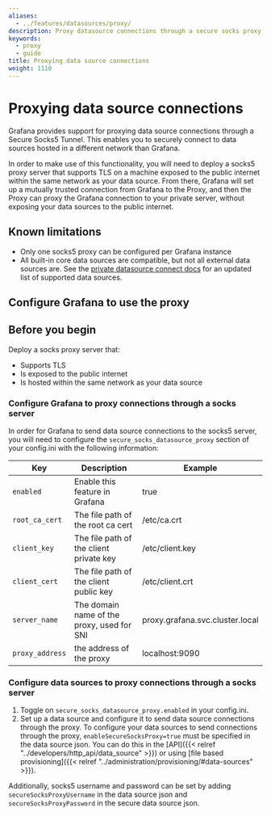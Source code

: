 ```yaml
---
aliases:
  - ../features/datasources/proxy/
description: Proxy datasource connections through a secure socks proxy.
keywords:
  - proxy
  - guide
title: Proxying data source connections
weight: 1110
---
```


# Proxying data source connections

Grafana provides support for proxying data source connections through a Secure Socks5 Tunnel. This enables you to securely connect to data sources hosted in a different network than Grafana.

In order to make use of this functionality, you will need to deploy a socks5 proxy server that supports TLS on a machine exposed to the public internet within the same network as your data source. From there, Grafana will set up a mutually trusted connection from Grafana to the Proxy, and then the Proxy can proxy the Grafana connection to your private server, without exposing your data sources to the public internet.

## Known limitations

- Only one socks5 proxy can be configured per Grafana instance
- All built-in core data sources are compatible, but not all external data sources are. See the [private datasource connect docs](https://grafana.com/docs/grafana-cloud/data-configuration/configure-private-datasource-connect/#known-limitations) for an updated list of supported data sources.

## Configure Grafana to use the proxy

## Before you begin

Deploy a socks proxy server that:
- Supports TLS
- Is exposed to the public internet
- Is hosted within the same network as your data source

### Configure Grafana to proxy connections through a socks server

In order for Grafana to send data source connections to the socks5 server, you will need to configure the `secure_socks_datasource_proxy` section of your config.ini with the following information:

| Key             | Description                                | Example                         |
| --------------- | ------------------------------------------ | ------------------------------- |
| `enabled`       | Enable this feature in Grafana             | true                            |
| `root_ca_cert`  | The file path of the root ca cert          | /etc/ca.crt                     |
| `client_key`    | The file path of the client private key    | /etc/client.key                 |
| `client_cert`   | The file path of the client public key     | /etc/client.crt                 |
| `server_name`   | The domain name of the proxy, used for SNI | proxy.grafana.svc.cluster.local |
| `proxy_address` | the address of the proxy                   | localhost:9090                  |

### Configure data sources to proxy connections through a socks server

1. Toggle on `secure_socks_datasource_proxy.enabled` in your config.ini.
2. Set up a data source and configure it to send data source connections through the proxy. To configure your data sources to send connections through the proxy, `enableSecureSocksProxy=true` must be specified in the data source json. You can do this in the [API]({{< relref "../developers/http_api/data_source" >}}) or using [file based provisioning]({{< relref "../administration/provisioning/#data-sources" >}}).

Additionally, socks5 username and password can be set by adding `secureSocksProxyUsername` in the data source json and `secureSocksProxyPassword` in the secure data source json.

